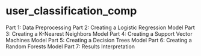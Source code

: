 # user_classification_comp

Part 1: Data Preprocessing
Part 2: Creating a Logistic Regression Model
Part 3: Creating a K-Nearest Neighbors Model
Part 4: Creating a Support Vector Machines Model
Part 5: Creating a Decision Trees Model
Part 6: Creating a Random Forests Model
Part 7: Results Interpretation
